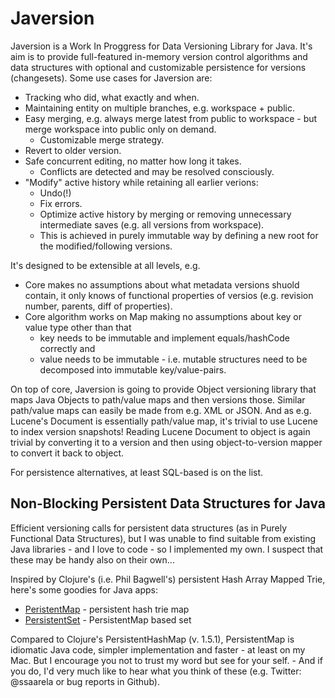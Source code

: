 Javersion
======

Javersion is a Work In Proggress for Data Versioning Library for Java. 
It's aim is to provide full-featured in-memory version control algorithms and data structures
with optional and customizable persistence for versions (changesets). 
Some use cases for Javersion are:

* Tracking who did, what exactly and when.
* Maintaining entity on multiple branches, e.g. workspace + public.
* Easy merging, e.g. always merge latest from public to workspace - but merge workspace into public only on demand.
  * Customizable merge strategy.
* Revert to older version.
* Safe concurrent editing, no matter how long it takes.
  * Conflicts are detected and may be resolved consciously.
* "Modify" active history while retaining all earlier verions:
  * Undo(!)
  * Fix errors.
  * Optimize active history by merging or removing unnecessary intermediate saves (e.g. all versions from workspace).
  * This is achieved in purely immutable way by defining a new root for the modified/following versions.

It's designed to be extensible at all levels, e.g. 

* Core makes no assumptions about what metadata versions shuold contain, it only knows of functional properties of versios 
(e.g. revision number, parents, diff of properties).
* Core algorithm works on Map making no assumptions about key or value type other than that
  * key needs to be immutable and implement equals/hashCode correctly and
  * value needs to be immutable - i.e. mutable structures need to be decomposed into immutable key/value-pairs.

On top of core, Javersion is going to provide Object versioning library that maps Java Objects to
path/value maps and then versions those. Similar path/value maps can easily be made from e.g. XML or JSON. 
And as e.g. Lucene's Document is essentially path/value map, it's trivial to use Lucene to index version snapshots!
Reading Lucene Document to object is again trivial by converting it to a version 
and then using object-to-version mapper to convert it back to object.

For persistence alternatives, at least SQL-based is on the list.


Non-Blocking Persistent Data Structures for Java
------

Efficient versioning calls for persistent data structures (as in Purely Functional Data Structures), but I was unable to find suitable from existing Java libraries - and I love to code - so I implemented my own. I suspect that these may be handy also on their own...

Inspired by Clojure's (i.e. Phil Bagwell's) persistent Hash Array Mapped Trie, here's some goodies for Java apps:

* [PeristentMap](https://github.com/ssaarela/javersion/blob/master/javersion-core/src/main/java/org/javersion/util/PersistentMap.java) - persistent hash trie map 
* [PersistentSet](https://github.com/ssaarela/javersion/blob/master/javersion-core/src/main/java/org/javersion/util/PersistentSet.java) - PersistentMap based set

Compared to Clojure's PersistentHashMap (v. 1.5.1), PersistentMap is idiomatic Java code, simpler implementation and faster - at least on my Mac. But I encourage you not to trust my word but see for your self. - And if you do, I'd very much like to hear what you think of these (e.g. Twitter: @ssaarela or bug reports in Github).
